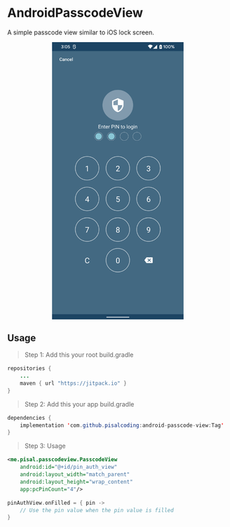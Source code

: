 

# AndroidPasscodeView

A simple passcode view similar to iOS lock screen.
<div style="text-align:center; width: 100%;">
  <img src="screenshot.png" width="300" height="auto" align="center"> 
</div>

## Usage

> Step 1: Add this your root build.gradle
```java
repositories {  
	...
    maven { url "https://jitpack.io" }
}

```
> Step 2: Add this your app build.gradle
```java
dependencies {
	implementation 'com.github.pisalcoding:android-passcode-view:Tag'
}
```

> Step 3: Usage
```xml
<me.pisal.passcodeview.PasscodeView
    android:id="@+id/pin_auth_view"
    android:layout_width="match_parent"
    android:layout_height="wrap_content"
    app:pcPinCount="4"/>
```

```kotlin
pinAuthView.onFilled = { pin ->
    // Use the pin value when the pin value is filled
}
```

